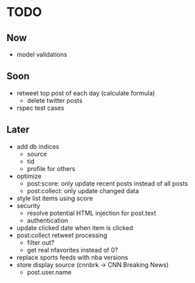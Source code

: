 # TODO

## Now
* model validations

## Soon
* retweet top post of each day (calculate formula)
    * delete twitter posts
* rspec test cases

## Later
* add db indices
    * source
    * tid
    * profile for others
* optimize
    * post:score:   only update recent posts instead of all posts
    * post:collect: only update changed data
* style list items using score
* security
    * resolve potential HTML injection for post.text
    * authentication
* update clicked date when item is clicked
* post:collect retweet processing
    * filter out?
    * get real nfavorites instead of 0?
* replace sports feeds with nba versions
* store display source (cnnbrk -> CNN Breaking News)
    * post.user.name
